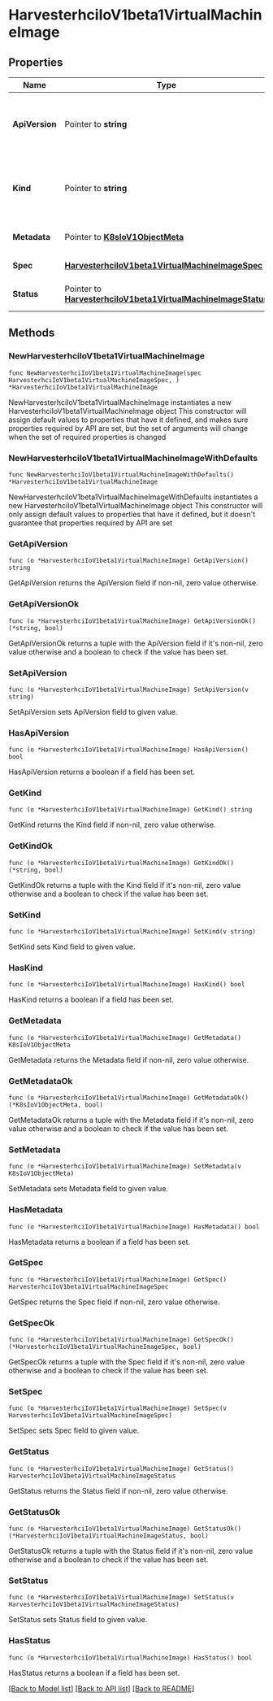 # HarvesterhciIoV1beta1VirtualMachineImage

## Properties

Name | Type | Description | Notes
------------ | ------------- | ------------- | -------------
**ApiVersion** | Pointer to **string** | APIVersion defines the versioned schema of this representation of an object. Servers should convert recognized schemas to the latest internal value, and may reject unrecognized values. More info: https://git.k8s.io/community/contributors/devel/sig-architecture/api-conventions.md#resources | [optional] 
**Kind** | Pointer to **string** | Kind is a string value representing the REST resource this object represents. Servers may infer this from the endpoint the client submits requests to. Cannot be updated. In CamelCase. More info: https://git.k8s.io/community/contributors/devel/sig-architecture/api-conventions.md#types-kinds | [optional] 
**Metadata** | Pointer to [**K8sIoV1ObjectMeta**](K8sIoV1ObjectMeta.md) |  | [optional] [default to {}]
**Spec** | [**HarvesterhciIoV1beta1VirtualMachineImageSpec**](HarvesterhciIoV1beta1VirtualMachineImageSpec.md) |  | [default to {}]
**Status** | Pointer to [**HarvesterhciIoV1beta1VirtualMachineImageStatus**](HarvesterhciIoV1beta1VirtualMachineImageStatus.md) |  | [optional] [default to {}]

## Methods

### NewHarvesterhciIoV1beta1VirtualMachineImage

`func NewHarvesterhciIoV1beta1VirtualMachineImage(spec HarvesterhciIoV1beta1VirtualMachineImageSpec, ) *HarvesterhciIoV1beta1VirtualMachineImage`

NewHarvesterhciIoV1beta1VirtualMachineImage instantiates a new HarvesterhciIoV1beta1VirtualMachineImage object
This constructor will assign default values to properties that have it defined,
and makes sure properties required by API are set, but the set of arguments
will change when the set of required properties is changed

### NewHarvesterhciIoV1beta1VirtualMachineImageWithDefaults

`func NewHarvesterhciIoV1beta1VirtualMachineImageWithDefaults() *HarvesterhciIoV1beta1VirtualMachineImage`

NewHarvesterhciIoV1beta1VirtualMachineImageWithDefaults instantiates a new HarvesterhciIoV1beta1VirtualMachineImage object
This constructor will only assign default values to properties that have it defined,
but it doesn't guarantee that properties required by API are set

### GetApiVersion

`func (o *HarvesterhciIoV1beta1VirtualMachineImage) GetApiVersion() string`

GetApiVersion returns the ApiVersion field if non-nil, zero value otherwise.

### GetApiVersionOk

`func (o *HarvesterhciIoV1beta1VirtualMachineImage) GetApiVersionOk() (*string, bool)`

GetApiVersionOk returns a tuple with the ApiVersion field if it's non-nil, zero value otherwise
and a boolean to check if the value has been set.

### SetApiVersion

`func (o *HarvesterhciIoV1beta1VirtualMachineImage) SetApiVersion(v string)`

SetApiVersion sets ApiVersion field to given value.

### HasApiVersion

`func (o *HarvesterhciIoV1beta1VirtualMachineImage) HasApiVersion() bool`

HasApiVersion returns a boolean if a field has been set.

### GetKind

`func (o *HarvesterhciIoV1beta1VirtualMachineImage) GetKind() string`

GetKind returns the Kind field if non-nil, zero value otherwise.

### GetKindOk

`func (o *HarvesterhciIoV1beta1VirtualMachineImage) GetKindOk() (*string, bool)`

GetKindOk returns a tuple with the Kind field if it's non-nil, zero value otherwise
and a boolean to check if the value has been set.

### SetKind

`func (o *HarvesterhciIoV1beta1VirtualMachineImage) SetKind(v string)`

SetKind sets Kind field to given value.

### HasKind

`func (o *HarvesterhciIoV1beta1VirtualMachineImage) HasKind() bool`

HasKind returns a boolean if a field has been set.

### GetMetadata

`func (o *HarvesterhciIoV1beta1VirtualMachineImage) GetMetadata() K8sIoV1ObjectMeta`

GetMetadata returns the Metadata field if non-nil, zero value otherwise.

### GetMetadataOk

`func (o *HarvesterhciIoV1beta1VirtualMachineImage) GetMetadataOk() (*K8sIoV1ObjectMeta, bool)`

GetMetadataOk returns a tuple with the Metadata field if it's non-nil, zero value otherwise
and a boolean to check if the value has been set.

### SetMetadata

`func (o *HarvesterhciIoV1beta1VirtualMachineImage) SetMetadata(v K8sIoV1ObjectMeta)`

SetMetadata sets Metadata field to given value.

### HasMetadata

`func (o *HarvesterhciIoV1beta1VirtualMachineImage) HasMetadata() bool`

HasMetadata returns a boolean if a field has been set.

### GetSpec

`func (o *HarvesterhciIoV1beta1VirtualMachineImage) GetSpec() HarvesterhciIoV1beta1VirtualMachineImageSpec`

GetSpec returns the Spec field if non-nil, zero value otherwise.

### GetSpecOk

`func (o *HarvesterhciIoV1beta1VirtualMachineImage) GetSpecOk() (*HarvesterhciIoV1beta1VirtualMachineImageSpec, bool)`

GetSpecOk returns a tuple with the Spec field if it's non-nil, zero value otherwise
and a boolean to check if the value has been set.

### SetSpec

`func (o *HarvesterhciIoV1beta1VirtualMachineImage) SetSpec(v HarvesterhciIoV1beta1VirtualMachineImageSpec)`

SetSpec sets Spec field to given value.


### GetStatus

`func (o *HarvesterhciIoV1beta1VirtualMachineImage) GetStatus() HarvesterhciIoV1beta1VirtualMachineImageStatus`

GetStatus returns the Status field if non-nil, zero value otherwise.

### GetStatusOk

`func (o *HarvesterhciIoV1beta1VirtualMachineImage) GetStatusOk() (*HarvesterhciIoV1beta1VirtualMachineImageStatus, bool)`

GetStatusOk returns a tuple with the Status field if it's non-nil, zero value otherwise
and a boolean to check if the value has been set.

### SetStatus

`func (o *HarvesterhciIoV1beta1VirtualMachineImage) SetStatus(v HarvesterhciIoV1beta1VirtualMachineImageStatus)`

SetStatus sets Status field to given value.

### HasStatus

`func (o *HarvesterhciIoV1beta1VirtualMachineImage) HasStatus() bool`

HasStatus returns a boolean if a field has been set.


[[Back to Model list]](../README.md#documentation-for-models) [[Back to API list]](../README.md#documentation-for-api-endpoints) [[Back to README]](../README.md)


